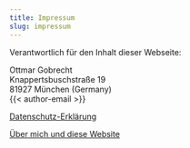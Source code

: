 ```yaml
---
title: Impressum
slug: impressum
---
```


Verantwortlich für den Inhalt dieser Webseite:

Ottmar Gobrecht\
Knappertsbuschstraße 19\
81927 München (Germany)\
{{< author-email >}}

[Datenschutz-Erklärung](/de/datenschutz-erklaerung/)

[Über mich und diese Website](/de/ueber/)
